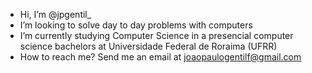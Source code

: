 -  Hi, I’m @jpgentil_
-  I’m looking to solve day to day problems with computers
-  I’m currently studying Computer Science in a presencial computer science bachelors at Universidade Federal de Roraima (UFRR)
-  How to reach me? Send me an email at joaopaulogentilf@gmail.com
